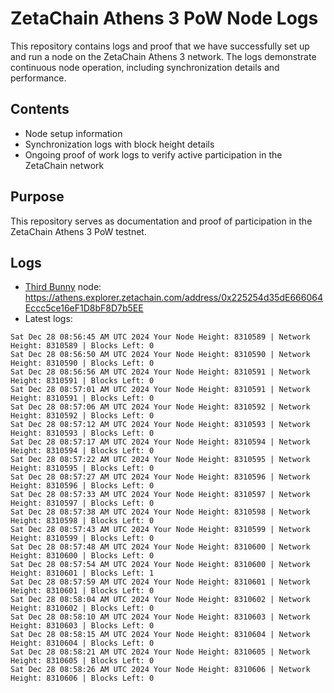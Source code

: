 # ZetaChain Athens 3 PoW Node Logs
This repository contains logs and proof that we have successfully set up and run a node on the ZetaChain Athens 3 network. The logs demonstrate continuous node operation, including synchronization details and performance.

## Contents
- Node setup information
- Synchronization logs with block height details
- Ongoing proof of work logs to verify active participation in the ZetaChain network

## Purpose
This repository serves as documentation and proof of participation in the ZetaChain Athens 3 PoW testnet.

## Logs

- [Third Bunny](https://thirdbunny.xyz/) node: https://athens.explorer.zetachain.com/address/0x225254d35dE666064Eccc5ce16eF1D8bF8D7b5EE
- Latest logs:
```
Sat Dec 28 08:56:45 AM UTC 2024 Your Node Height: 8310589 | Network Height: 8310589 | Blocks Left: 0
Sat Dec 28 08:56:50 AM UTC 2024 Your Node Height: 8310590 | Network Height: 8310590 | Blocks Left: 0
Sat Dec 28 08:56:56 AM UTC 2024 Your Node Height: 8310591 | Network Height: 8310591 | Blocks Left: 0
Sat Dec 28 08:57:01 AM UTC 2024 Your Node Height: 8310591 | Network Height: 8310591 | Blocks Left: 0
Sat Dec 28 08:57:06 AM UTC 2024 Your Node Height: 8310592 | Network Height: 8310592 | Blocks Left: 0
Sat Dec 28 08:57:12 AM UTC 2024 Your Node Height: 8310593 | Network Height: 8310593 | Blocks Left: 0
Sat Dec 28 08:57:17 AM UTC 2024 Your Node Height: 8310594 | Network Height: 8310594 | Blocks Left: 0
Sat Dec 28 08:57:22 AM UTC 2024 Your Node Height: 8310595 | Network Height: 8310595 | Blocks Left: 0
Sat Dec 28 08:57:27 AM UTC 2024 Your Node Height: 8310596 | Network Height: 8310596 | Blocks Left: 0
Sat Dec 28 08:57:33 AM UTC 2024 Your Node Height: 8310597 | Network Height: 8310597 | Blocks Left: 0
Sat Dec 28 08:57:38 AM UTC 2024 Your Node Height: 8310598 | Network Height: 8310598 | Blocks Left: 0
Sat Dec 28 08:57:43 AM UTC 2024 Your Node Height: 8310599 | Network Height: 8310599 | Blocks Left: 0
Sat Dec 28 08:57:48 AM UTC 2024 Your Node Height: 8310600 | Network Height: 8310600 | Blocks Left: 0
Sat Dec 28 08:57:54 AM UTC 2024 Your Node Height: 8310600 | Network Height: 8310601 | Blocks Left: 1
Sat Dec 28 08:57:59 AM UTC 2024 Your Node Height: 8310601 | Network Height: 8310601 | Blocks Left: 0
Sat Dec 28 08:58:04 AM UTC 2024 Your Node Height: 8310602 | Network Height: 8310602 | Blocks Left: 0
Sat Dec 28 08:58:10 AM UTC 2024 Your Node Height: 8310603 | Network Height: 8310603 | Blocks Left: 0
Sat Dec 28 08:58:15 AM UTC 2024 Your Node Height: 8310604 | Network Height: 8310604 | Blocks Left: 0
Sat Dec 28 08:58:21 AM UTC 2024 Your Node Height: 8310605 | Network Height: 8310605 | Blocks Left: 0
Sat Dec 28 08:58:26 AM UTC 2024 Your Node Height: 8310606 | Network Height: 8310606 | Blocks Left: 0
```
